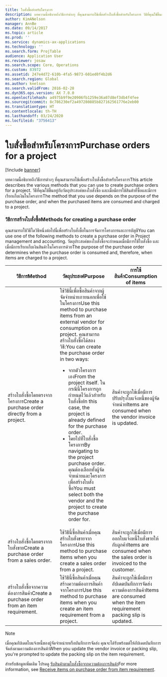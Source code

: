 ```yaml
---
title: ใบสั่งซื้อสำหรับโครงการ
description: บทความนี้อธิบายถึงวิธีการต่างๆ ที่คุณสามารถใช้เพื่อสร้างใบสั่งซื้อสำหรับโครงการ วิธีที่คุณใช้ขึ้นอยู่กับวัตถุประสงค์ของใบสั่งซื้อ และเมื่อมีการใช้สินค้าที่ซื้อและมีการเรียกเก็บเงินในโครงการ
author: KimANelson
manager: AnnBe
ms.date: 09/14/2017
ms.topic: article
ms.prod: ''
ms.service: dynamics-ax-applications
ms.technology: ''
ms.search.form: ProjTable
audience: Application User
ms.reviewer: josaw
ms.search.scope: Core, Operations
ms.custom: 83972
ms.assetid: 247e4d72-610b-4fa5-9873-601ed0f4b2d6
ms.search.region: Global
ms.author: knelson
ms.search.validFrom: 2016-02-28
ms.dyn365.ops.version: AX 7.0.0
ms.openlocfilehash: a4975b9f9e20906fb1259e36a07d8ef3db4f4fee
ms.sourcegitcommit: 8c786230ef2a497280885b827162561776e2eb00
ms.translationtype: HT
ms.contentlocale: th-TH
ms.lasthandoff: 03/24/2020
ms.locfileid: "3756413"
---
```

# <a name="purchase-orders-for-a-project"></a><span data-ttu-id="8ccf1-104">ใบสั่งซื้อสำหรับโครงการ</span><span class="sxs-lookup"><span data-stu-id="8ccf1-104">Purchase orders for a project</span></span>

[!include [banner](../includes/banner.md)]

<span data-ttu-id="8ccf1-105">บทความนี้อธิบายถึงวิธีการต่างๆ ที่คุณสามารถใช้เพื่อสร้างใบสั่งซื้อสำหรับโครงการ</span><span class="sxs-lookup"><span data-stu-id="8ccf1-105">This article describes the various methods that you can use to create purchase orders for a project.</span></span> <span data-ttu-id="8ccf1-106">วิธีที่คุณใช้ขึ้นอยู่กับวัตถุประสงค์ของใบสั่งซื้อ และเมื่อมีการใช้สินค้าที่ซื้อและมีการเรียกเก็บเงินในโครงการ</span><span class="sxs-lookup"><span data-stu-id="8ccf1-106">The method that you use depends on the purpose of the purchase order, and when the purchased items are consumed and charged to a project.</span></span>

### <a name="methods-for-creating-a-purchase-order"></a><span data-ttu-id="8ccf1-107">วิธีการสร้างใบสั่งซื้อ</span><span class="sxs-lookup"><span data-stu-id="8ccf1-107">Methods for creating a purchase order</span></span>

<span data-ttu-id="8ccf1-108">คุณสามารถใช้วิธีใดวิธีหนึ่งต่อไปนี้เพื่อสร้างใบสั่งซื้อในการจัดการโครงการและการบัญชี</span><span class="sxs-lookup"><span data-stu-id="8ccf1-108">You can use one of the following methods to create a purchase order in Project management and accounting.</span></span> <span data-ttu-id="8ccf1-109">วัตถุประสงค์ของใบสั่งซื้อจะกำหนดเมื่อมีการใช้ใบสั่งซื้อ และเมื่อมีการเรียกเก็บเงินสินค้าในโครงการด้วย</span><span class="sxs-lookup"><span data-stu-id="8ccf1-109">The purpose of the purchase order determines when the purchase order is consumed and, therefore, when items are charged to a project.</span></span>

<table>
<colgroup>
<col width="33%" />
<col width="33%" />
<col width="33%" />
</colgroup>
<thead>
<tr class="header">
<th><span data-ttu-id="8ccf1-110">วิธีการ</span><span class="sxs-lookup"><span data-stu-id="8ccf1-110">Method</span></span></th>
<th><span data-ttu-id="8ccf1-111">วัตถุประสงค์</span><span class="sxs-lookup"><span data-stu-id="8ccf1-111">Purpose</span></span></th>
<th><span data-ttu-id="8ccf1-112">การใช้สินค้า</span><span class="sxs-lookup"><span data-stu-id="8ccf1-112">Consumption of items</span></span></th>
</tr>
</thead>
<tbody>
<tr class="odd">
<td><span data-ttu-id="8ccf1-113">สร้างใบสั่งซื้อโดยตรงจากโครงการ</span><span class="sxs-lookup"><span data-stu-id="8ccf1-113">Create a purchase order directly from a project.</span></span></td>
<td><span data-ttu-id="8ccf1-114">ใช้วิธีนี้เพื่อซื้อสินค้าจากผู้จัดจำหน่ายภายนอกเพื่อใช้ในโครงการ</span><span class="sxs-lookup"><span data-stu-id="8ccf1-114">Use this method to purchase items from an external vendor for consumption on a project.</span></span> <span data-ttu-id="8ccf1-115">คุณสามารถสร้างใบสั่งซื้อได้สองวิธี:</span><span class="sxs-lookup"><span data-stu-id="8ccf1-115">You can create the purchase order in two ways:</span></span>
<ul>
<li><span data-ttu-id="8ccf1-116">จากตัวโครงการเอง</span><span class="sxs-lookup"><span data-stu-id="8ccf1-116">From the project itself.</span></span> <span data-ttu-id="8ccf1-117">ในกรณีนี้โครงการถูกกำหนดไว้แล้วสำหรับใบสั่งซื้อ</span><span class="sxs-lookup"><span data-stu-id="8ccf1-117">In this case, the project is already defined for the purchase order.</span></span></li>
<li><span data-ttu-id="8ccf1-118">โดยไปที่ใบสั่งซื้อโครงการ</span><span class="sxs-lookup"><span data-stu-id="8ccf1-118">By navigating to the project purchase order.</span></span> <span data-ttu-id="8ccf1-119">คุณต้องเลือกทั้งผู้จัดจำหน่ายและโครงการเพื่อสร้างใบสั่งซื้อ</span><span class="sxs-lookup"><span data-stu-id="8ccf1-119">You must select both the vendor and the project to create the purchase order for.</span></span></li>
</ul></td>
<td><span data-ttu-id="8ccf1-120">สินค้าจะถูกใช้เมื่อมีการปรับปรุงใบแจ้งหนี้ของผู้จัดจำหน่าย</span><span class="sxs-lookup"><span data-stu-id="8ccf1-120">Items are consumed when the vendor invoice is updated.</span></span></td>
</tr>
<tr class="even">
<td><span data-ttu-id="8ccf1-121">สร้างใบสั่งซื้อโดยตรงจากใบสั่งขาย</span><span class="sxs-lookup"><span data-stu-id="8ccf1-121">Create a purchase order from a sales order.</span></span></td>
<td><span data-ttu-id="8ccf1-122">ใช้วิธีนี้ซื้อสินค้าเมื่อคุณสร้างใบสั่งขายจากโครงการ</span><span class="sxs-lookup"><span data-stu-id="8ccf1-122">Use this method to purchase items when you create a sales order from a project.</span></span></td>
<td><span data-ttu-id="8ccf1-123">สินค้าจะถูกใช้เมื่อมีการออกใบแจ้งหนี้ใบสั่งขายให้กับลูกค้า</span><span class="sxs-lookup"><span data-stu-id="8ccf1-123">Items are consumed when the sales order is invoiced to the customer.</span></span></td>
</tr>
<tr class="odd">
<td><span data-ttu-id="8ccf1-124">สร้างใบสั่งซื้อจากความต้องการสินค้า</span><span class="sxs-lookup"><span data-stu-id="8ccf1-124">Create a purchase order from an item requirement.</span></span></td>
<td><span data-ttu-id="8ccf1-125">ใช้วิธีนี้ซื้อสินค้าเมื่อคุณสร้างความต้องการสินค้าจากโครงการ</span><span class="sxs-lookup"><span data-stu-id="8ccf1-125">Use this method to purchase items when you create an item requirement from a project.</span></span></td>
<td><span data-ttu-id="8ccf1-126">สินค้าจะถูกใช้เมื่อมีการอัปเดตบันทึกการจัดส่งความต้องการสินค้า</span><span class="sxs-lookup"><span data-stu-id="8ccf1-126">Items are consumed when the item requirement packing slip is updated.</span></span></td>
</tr>
</tbody>
</table>

> [!NOTE] 
> <span data-ttu-id="8ccf1-127">เมื่อคุณอัปเดตใบแจ้งหนี้ของผู้จัดจำหน่ายหรือบันทึกการจัดส่ง คุณจะได้รับพร้อมต์ให้อัปเดตบันทึกการจัดส่งตามความต้องการสินค้า</span><span class="sxs-lookup"><span data-stu-id="8ccf1-127">When you update the vendor invoice or packing slip, you're prompted to update the packing slip on the item requirement.</span></span>

<span data-ttu-id="8ccf1-128">สำหรับข้อมูลเพิ่มเติม โปรดดู [รับสินค้าตามใบสั่งซื้อจากความต้องการสินค้า](tasks/receive-items-purchase-order-item-requirement.md)</span><span class="sxs-lookup"><span data-stu-id="8ccf1-128">For more information, see [Receive items on purchase order from item requirement](tasks/receive-items-purchase-order-item-requirement.md).</span></span>

